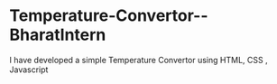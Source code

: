 # Temperature-Convertor--BharatIntern
I have developed a simple Temperature Convertor using HTML, CSS , Javascript
